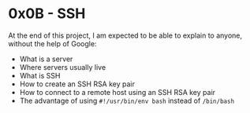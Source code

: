 # 0x0B - SSH

At the end of this project, I am expected to be able to explain to anyone, without the help of Google:
* What is a server
* Where servers usually live
* What is SSH
* How to create an SSH RSA key pair
* How to connect to a remote host using an SSH RSA key pair
* The advantage of using `#!/usr/bin/env bash` instead of `/bin/bash`
